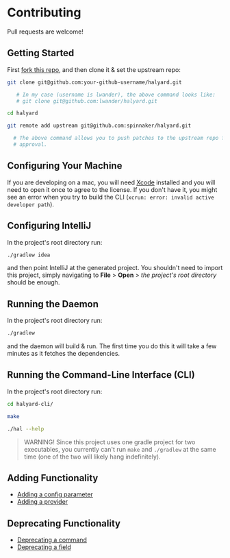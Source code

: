 # Contributing

Pull requests are welcome!

## Getting Started

First [fork this repo](https://help.github.com/articles/fork-a-repo/), and
then clone it & set the upstream repo:

```bash
git clone git@github.com:your-github-username/halyard.git

   # In my case (username is lwander), the above command looks like:
   # git clone git@github.com:lwander/halyard.git

cd halyard

git remote add upstream git@github.com:spinnaker/halyard.git

  # The above command allows you to push patches to the upstream repo for 
  # approval.
```

## Configuring Your Machine

If you are developing on a mac, you will need [Xcode](https://developer.apple.com/xcode/) installed and you will need to open it once to agree to the license. 
If you don't have it, you might see an error when you try to build the CLI (`xcrun: error: invalid active developer path`).

## Configuring IntelliJ

In the project's root directory run:

```bash
./gradlew idea
```

and then point IntelliJ at the generated project. You shouldn't need to import
this project, simply navigating to __File__ > __Open__ > _the project's root
directory_ should be enough.

## Running the Daemon

In the project's root directory run:

```bash
./gradlew
```

and the daemon will build & run. The first time you do this it will take a few
minutes as it fetches the dependencies.

## Running the Command-Line Interface (CLI)

In the project's root directory run:

```bash
cd halyard-cli/

make

./hal --help
```

> WARNING! Since this project uses one gradle project for two executables, you
> currently can't run `make` and `./gradlew` at the same time (one of the two
> will likely hang indefinitely).

## Adding Functionality

* [Adding a config parameter](/docs/adding-a-config-parameter.md)
* [Adding a provider](/docs/adding-a-provider.md)

## Deprecating Functionality

* [Deprecating a command](/docs/deprecating-commands.md)
* [Deprecating a field](/docs/deprecating-fields.md)
